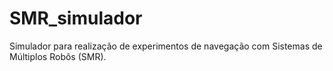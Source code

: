 # SMR_simulador
Simulador para realização de experimentos de navegação com Sistemas de Múltiplos Robôs (SMR).
